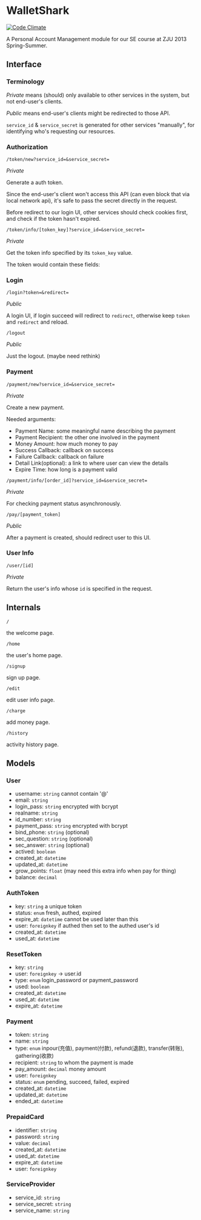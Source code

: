 # WalletShark

[![Code Climate](https://codeclimate.com/github/AquarHEAD/WalletShark.png)](https://codeclimate.com/github/AquarHEAD/WalletShark)

A Personal Account Management module for our SE course at ZJU 2013 Spring-Summer.

## Interface

### Terminology

*Private* means (should) only available to other services in the system, but not end-user's clients.

*Public* means end-user's clients might be redirected to those API.

`service_id` & `service_secret` is generated for other services "manually", for identifying who's requesting our resources.

### Authorization

`/token/new?service_id=&service_secret=`

*Private*

Generate a auth token.

Since the end-user's client won't access this API (can even block that via local network api), it's safe to pass the secret directly in the request.

Before redirect to our login UI, other services should check cookies first, and check if the token hasn't expired.

`/token/info/[token_key]?service_id=&service_secret=`

*Private*

Get the token info specified by its `token_key` value.

The token would contain these fields:

### Login

`/login?token=&redirect=`

*Public*

A login UI, if login succeed will redirect to `redirect`, otherwise keep `token` and `redirect` and reload.

`/logout`

*Public*

Just the logout. (maybe need rethink)

### Payment

`/payment/new?service_id=&service_secret=`

*Private*

Create a new payment.

Needed arguments:

- Payment Name: some meaningful name describing the payment
- Payment Recipient: the other one involved in the payment
- Money Amount: how much money to pay
- Success Callback: callback on success
- Failure Callback: callback on failure
- Detail Link(optional): a link to where user can view the details
- Expire Time: how long is a payment valid

`/payment/info/[order_id]?service_id=&service_secret=`

*Private*

For checking payment status asynchronously.

`/pay/[payment_token]`

*Public*

After a payment is created, should redirect user to this UI.

### User Info

`/user/[id]`

*Private*

Return the user's info whose `id` is specified in the request.

## Internals

`/`

the welcome page.

`/home`

the user's home page.

`/signup`

sign up page.

`/edit`

edit user info page.

`/charge`

add money page.

`/history`

activity history page.

## Models

### User

- username: `string` cannot contain '@'
- email: `string`
- login_pass: `string` encrypted with bcrypt
- realname: `string`
- id_number: `string`
- payment_pass: `string` encrypted with bcrypt
- bind_phone: `string` (optional)
- sec_question: `string` (optional)
- sec_answer: `string` (optional)
- actived: `boolean`
- created_at: `datetime`
- updated_at: `datetime`
- grow_points: `float` (may need this extra info when pay for thing)
- balance: `decimal`

### AuthToken

- key: `string` a unique token
- status: `enum` fresh, authed, expired
- expire_at: `datetime` cannot be used later than this
- user: `foreignkey` if authed then set to the authed user's id
- created_at: `datetime`
- used_at: `datetime`

### ResetToken

- key: `string`
- user: `foreignkey` -> user.id
- type: `enum` login_password or payment_password
- used: `boolean`
- created_at: `datetime`
- used_at: `datetime`
- expire_at: `datetime`

### Payment

- token: `string`
- name: `string`
- type: `enum` inpour(充值), payment(付款), refund(退款), transfer(转账), gathering(收款)
- recipient: `string` to whom the payment is made
- pay_amount: `decimal` money amount
- user: `foreignkey`
- status: `enum` pending, succeed, failed, expired
- created_at: `datetime`
- updated_at: `datetime`
- ended_at: `datetime`

### PrepaidCard

- identifier: `string`
- password: `string`
- value: `decimal`
- created_at: `datetime`
- used_at: `datetime`
- expire_at: `datetime`
- user: `foreignkey`

### ServiceProvider

- service_id: `string`
- service_secret: `string`
- service_name: `string`